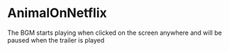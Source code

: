 # AnimalOnNetflix
The BGM starts playing when clicked on the screen anywhere and will be paused when the trailer is played
